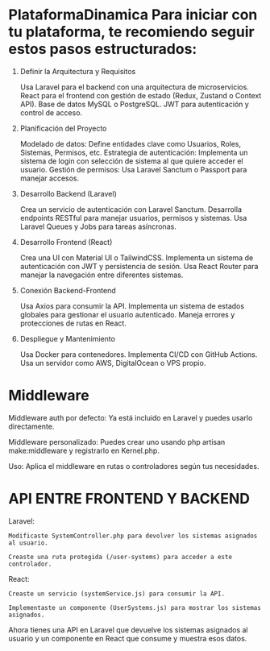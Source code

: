 # PlataformaDinamica Para iniciar con tu plataforma, te recomiendo seguir estos pasos estructurados:

1. Definir la Arquitectura y Requisitos
    
    Usa Laravel para el backend con una arquitectura de microservicios.
    React para el frontend con gestión de estado (Redux, Zustand o Context API).
    Base de datos MySQL o PostgreSQL.
    JWT para autenticación y control de acceso.

2. Planificación del Proyecto
    
    Modelado de datos: Define entidades clave como Usuarios, Roles, Sistemas, Permisos, etc.
    Estrategia de autenticación: Implementa un sistema de login con selección de sistema al que quiere acceder el usuario.
    Gestión de permisos: Usa Laravel Sanctum o Passport para manejar accesos.

3. Desarrollo Backend (Laravel)
    
    Crea un servicio de autenticación con Laravel Sanctum.
    Desarrolla endpoints RESTful para manejar usuarios, permisos y sistemas.
    Usa Laravel Queues y Jobs para tareas asíncronas.

4. Desarrollo Frontend (React)
    
    Crea una UI con Material UI o TailwindCSS.
    Implementa un sistema de autenticación con JWT y persistencia de sesión.
    Usa React Router para manejar la navegación entre diferentes sistemas.

5. Conexión Backend-Frontend
    
    Usa Axios para consumir la API.
    Implementa un sistema de estados globales para gestionar el usuario autenticado.
    Maneja errores y protecciones de rutas en React.

6. Despliegue y Mantenimiento
    
    Usa Docker para contenedores.
    Implementa CI/CD con GitHub Actions.
    Usa un servidor como AWS, DigitalOcean o VPS propio.

# Middleware 
Middleware auth por defecto: Ya está incluido en Laravel y puedes usarlo directamente.

Middleware personalizado: Puedes crear uno usando php artisan make:middleware y registrarlo en Kernel.php.

Uso: Aplica el middleware en rutas o controladores según tus necesidades.

# API ENTRE FRONTEND Y BACKEND
Laravel:

    Modificaste SystemController.php para devolver los sistemas asignados al usuario.

    Creaste una ruta protegida (/user-systems) para acceder a este controlador.

React:

    Creaste un servicio (systemService.js) para consumir la API.

    Implementaste un componente (UserSystems.js) para mostrar los sistemas asignados.

Ahora tienes una API en Laravel que devuelve los sistemas asignados al usuario y un componente en React que consume y muestra esos datos.